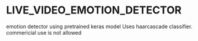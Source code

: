 # LIVE_VIDEO_EMOTION_DETECTOR
emotion detector using pretrained keras model
Uses haarcascade classifier. commericial use is not allowed
